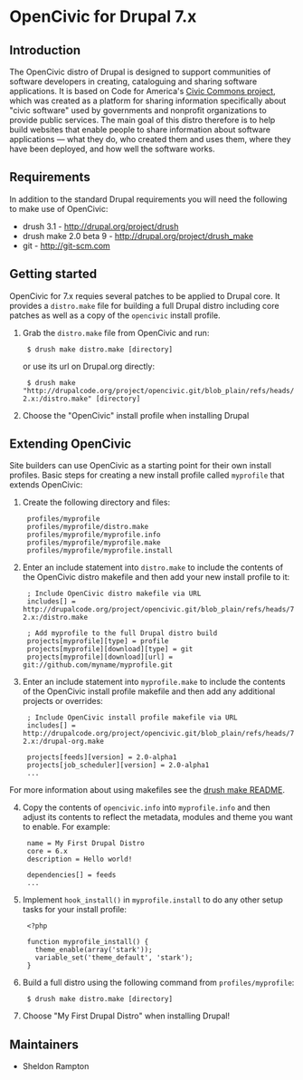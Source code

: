 OpenCivic for Drupal 7.x
========================

Introduction
------------
The OpenCivic distro of Drupal is designed to support communities of software developers in creating, cataloguing and sharing software applications. It is based on Code for America's [Civic Commons project](http://commons.codeforamerica.org/), which was created as a platform for sharing information specifically about "civic software" used by governments and nonprofit organizations to provide public services. The main goal of this distro therefore is to help build websites that enable people to share information about software applications — what they do, who created them and uses them, where they have been deployed, and how well the software works.


Requirements
------------
In addition to the standard Drupal requirements you will need the following to
make use of OpenCivic:

- drush 3.1 - http://drupal.org/project/drush
- drush make 2.0 beta 9 - http://drupal.org/project/drush_make
- git - http://git-scm.com


Getting started
---------------
OpenCivic for 7.x requies several patches to be applied to Drupal core. It
provides a `distro.make` file for building a full Drupal distro including core
patches as well as a copy of the `opencivic` install profile.

1. Grab the `distro.make` file from OpenCivic and run:

        $ drush make distro.make [directory]

   or use its url on Drupal.org directly:

        $ drush make "http://drupalcode.org/project/opencivic.git/blob_plain/refs/heads/7.x-2.x:/distro.make" [directory]

2. Choose the "OpenCivic" install profile when installing Drupal


Extending OpenCivic
-------------------
Site builders can use OpenCivic as a starting point for their own install
profiles. Basic steps for creating a new install profile called `myprofile` that
extends OpenCivic:

1. Create the following directory and files:

        profiles/myprofile
        profiles/myprofile/distro.make
        profiles/myprofile/myprofile.info
        profiles/myprofile/myprofile.make
        profiles/myprofile/myprofile.install

2. Enter an include statement into `distro.make` to include the contents of the
  OpenCivic distro makefile and then add your new install profile to it:

        ; Include OpenCivic distro makefile via URL
        includes[] = http://drupalcode.org/project/opencivic.git/blob_plain/refs/heads/7.x-2.x:/distro.make

        ; Add myprofile to the full Drupal distro build
        projects[myprofile][type] = profile
        projects[myprofile][download][type] = git
        projects[myprofile][download][url] = git://github.com/myname/myprofile.git

3. Enter an include statement into `myprofile.make` to include the contents of
  the OpenCivic install profile makefile and then add any additional projects
  or overrides:

        ; Include OpenCivic install profile makefile via URL
        includes[] = http://drupalcode.org/project/opencivic.git/blob_plain/refs/heads/7.x-2.x:/drupal-org.make

        projects[feeds][version] = 2.0-alpha1
        projects[job_scheduler][version] = 2.0-alpha1
        ...

  For more information about using makefiles see the [drush make README][1].

4. Copy the contents of `opencivic.info` into `myprofile.info` and then adjust
  its contents to reflect the metadata, modules and theme you want to enable.
  For example:

        name = My First Drupal Distro
        core = 6.x
        description = Hello world!

        dependencies[] = feeds
        ...

5. Implement `hook_install()` in `myprofile.install` to do any other setup
  tasks for your install profile:

        <?php

        function myprofile_install() {
          theme_enable(array('stark'));
          variable_set('theme_default', 'stark');
        }

6. Build a full distro using the following command from `profiles/myprofile`:

        $ drush make distro.make [directory]

7. Choose "My First Drupal Distro" when installing Drupal!


Maintainers
-----------
- Sheldon Rampton


[1]: http://drupalcode.org/project/drush_make.git/blob_plain/refs/heads/6.x-2.x:/README.txt
